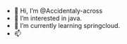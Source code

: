 - 👋 Hi, I’m @Accidentaly-across
- 👀 I’m interested in java.
- 🌱 I’m currently learning springcloud.
- 📫 

<!---
Accidentaly-across/Accidentaly-across is a ✨ special ✨ repository because its `README.md` (this file) appears on your GitHub profile.
You can click the Preview link to take a look at your changes.
--->
